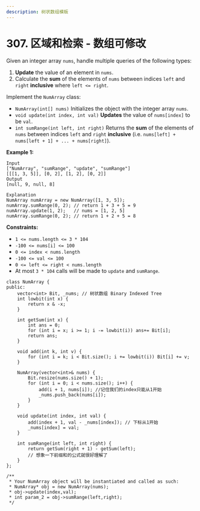 ```yaml
---
description: 树状数组模板
---
```


# 307. 区域和检索 - 数组可修改

Given an integer array `nums`, handle multiple queries of the following types:

1. **Update** the value of an element in `nums`.
2. Calculate the **sum** of the elements of `nums` between indices `left` and `right` **inclusive** where `left <= right`.

Implement the `NumArray` class:

* `NumArray(int[] nums)` Initializes the object with the integer array `nums`.
* `void update(int index, int val)` **Updates** the value of `nums[index]` to be `val`.
* `int sumRange(int left, int right)` Returns the **sum** of the elements of `nums` between indices `left` and `right` **inclusive** (i.e. `nums[left] + nums[left + 1] + ... + nums[right]`).&#x20;

**Example 1:**

```
Input
["NumArray", "sumRange", "update", "sumRange"]
[[[1, 3, 5]], [0, 2], [1, 2], [0, 2]]
Output
[null, 9, null, 8]

Explanation
NumArray numArray = new NumArray([1, 3, 5]);
numArray.sumRange(0, 2); // return 1 + 3 + 5 = 9
numArray.update(1, 2);   // nums = [1, 2, 5]
numArray.sumRange(0, 2); // return 1 + 2 + 5 = 8
```

**Constraints:**

* `1 <= nums.length <= 3 * 104`
* `-100 <= nums[i] <= 100`
* `0 <= index < nums.length`
* `-100 <= val <= 100`
* `0 <= left <= right < nums.length`
* At most `3 * 104` calls will be made to `update` and `sumRange`.

```clike
class NumArray {
public:
    vector<int> Bit, _nums; // 树状数组 Binary Indexed Tree
    int lowbit(int x) {
        return x & -x;
    }
    
    int getSum(int x) {
        int ans = 0;
        for (int i = x; i >= 1; i -= lowbit(i)) ans+= Bit[i];      
        return ans;
    }
    
    void add(int k, int v) {
        for (int i = k; i < Bit.size(); i += lowbit(i)) Bit[i] += v;
    }
    
    NumArray(vector<int>& nums) {
        Bit.resize(nums.size() + 1);
        for (int i = 0; i < nums.size(); i++) {
            add(i + 1, nums[i]); //记住我们的index只能从1开始
            _nums.push_back(nums[i]);
        }
    }
    
    void update(int index, int val) {
        add(index + 1, val - _nums[index]); // 下标从1开始
        _nums[index] = val;
    }
    
    int sumRange(int left, int right) {
        return getSum(right + 1) - getSum(left);
        // 想象一下前缀和的公式就很好理解了
    }
};

/**
 * Your NumArray object will be instantiated and called as such:
 * NumArray* obj = new NumArray(nums);
 * obj->update(index,val);
 * int param_2 = obj->sumRange(left,right);
 */
```
